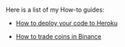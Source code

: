 #

Here is a list of my How-to guides:

- [How to deploy your code to Heroku](https://tallnerd.hashnode.dev/how-to-deploy-your-code-to-heroku-the-easy-way-the-step-by-step-guide)

- [How to trade coins in Binance](https://tallnerd.hashnode.dev/how-to-trade-coins-on-binance-step-by-step-guide)
